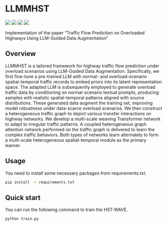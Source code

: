 # LLMMHST

![](https://img.shields.io/badge/Under-review-blue)
![](https://img.shields.io/badge/python-3.8.19-orange)
![](https://img.shields.io/badge/pytorch-2.2.0-orange)
![](https://img.shields.io/badge/pytorchlightning-2.3.0-orange)

Implementation of the paper “Traffic Flow Prediction on Overloaded Highways Using LLM-Guided Data Augmentation”

## Overview
LLMMHST is a tailored framework for highway traffic flow prediction under overload scenarios using LLM-Guided Data Augmentation. Specifically, we first fine-tune a pre-trained LLM with normal- and overload-scenario spatial-temporal traffic records to embed priors into its latent representation space. The adapted LLM is subsequently employed to generate overload traffic data by conditioning on normal-scenario textual prompts, producing samples with realistic spatial-temporal patterns aligned with source distributions. These generated data augment the training set, improving model robustness under data-scarce overload scenarios. We then construct a heterogeneous traffic graph to depict various transfer interactions on highway networks. We develop a multi-scale weaving Transformer network to adapt to irregular traffic patterns. A coupled heterogeneous graph attention network performed on the traffic graph is delivered to learn the complex traffic behaviors. Both types of networks learn alternately to form a multi-scale heterogeneous spatial-temporal module as the primary learner.

## Usage
You need to install some necessary packages from requirements.txt.
```bash
pip install -r requirements.txt
```

## Quick start
You can run the following command to train the HST-WAVE.
```bash
python train.py
```
